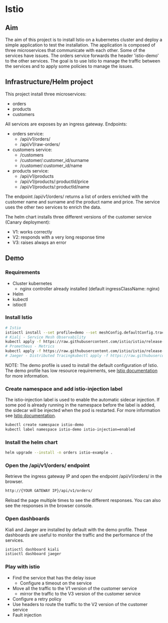 # Istio

## Aim

The aim of this project is to install Istio on a kubernetes cluster and deploy a simple application to test the
installation.
The application is composed of three microservices that communicate with each other. Some of the services have issues.
The orders service forwards the header 'istio-demo' to the other services.
The goal is to use Istio to manage the traffic between the services and to apply some policies to manage the issues.

## Infrastructure/Helm project

This project install three microservices:

- orders
- products
- customers

All services are exposes by an ingress gateway. Endpoints:

- orders service:
    - /api/v1/orders/
    - /api/v1/raw-orders/
- customers service:
    - /customers
    - /customer/:customer_id/surname
    - /customer/:customer_id/name
- products service:
    - /api/v1/products
    - /api/v1/products/:productId/price
    - /api/v1/products/:productId/name

The endpoint /api/v1/orders/ returns a list of orders enriched with the customer name and surname and the product name
and price.
The service uses the other two services to enrich the data.

The helm chart installs three different versions of the customer service (Canary deployment):

- V1: works correctly
- V2: responds with a very long response time
- V3: raises always an error

## Demo

### Requirements

- Cluster kubernetes
    - nginx controller already installed (default ingressClassName: nginx)
- Helm
- kubectl
- istioctl

### Install Istio

```bash
# Istio
istioctl install --set profile=demo --set meshConfig.defaultConfig.tracing.zipkin.address="jaeger-collector.istio-system:9411"
# Kiali - Service Mesh Observability
kubectl apply -f https://raw.githubusercontent.com/istio/istio/release-1.23/samples/addons/kiali.yaml
# Prometheus - Metrics
kubectl apply -f https://raw.githubusercontent.com/istio/istio/release-1.23/samples/addons/prometheus.yaml
# Jaeger - Distributed Tracingkubectl apply -f https://raw.githubusercontent.com/istio/istio/release-1.23/samples/addons/jaeger.yaml

```

NOTE: The demo profile is used to install the default configuration of Istio. The demo profile has low resource
requirements, see [Istio documentation](https://istio.io/latest/docs/setup/additional-setup/config-profiles/) for more
information.

### Create namespace and add istio-injection label

The istio-injection label is used to enable the automatic sidecar injection.
If some pod is already running in the namespace before the label is added, the sidecar will be injected when the pod is
restarted.
For more information see [Istio documentation](https://istio.io/latest/docs/setup/install/istioctl/).

```bash
kubectl create namespace istio-demo
kubectl label namespace istio-demo istio-injection=enabled
```

### Install the helm chart

```bash
helm upgrade --install -n orders istio-example .
```

### Open the /api/v1/orders/ endpoint

Retrieve the ingress gateway IP and open the endpoint /api/v1/orders/ in the browser.

```bash
http://{YOUR GATEWAY IP}/api/v1/orders/
```

Reload the page multiple times to see the different responses. You can also see the responses in the browser console.

### Open dashboards

Kiali and Jaeger are installed by default with the demo profile. These dashboards are useful to monitor the traffic and
the performance of the services.

```bash
istioctl dashboard kiali
istioctl dashboard jaeger
```

### Play with istio

- Find the service that has the delay issue
    - Configure a timeout on the service
- Move all the traffic to the V1 version of the customer service
  - mirror the traffic to the V3 version of the customer service
- Configure a retry policy
- Use headers to route the traffic to the V2 version of the customer service
- Fault injection

